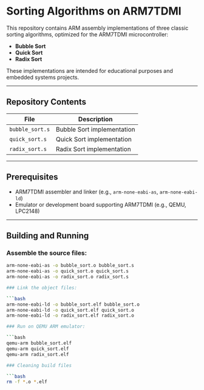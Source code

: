 # Sorting Algorithms on ARM7TDMI

This repository contains ARM assembly implementations of three classic sorting algorithms, optimized for the ARM7TDMI microcontroller:

- **Bubble Sort**  
- **Quick Sort**  
- **Radix Sort**  

These implementations are intended for educational purposes and embedded systems projects.

---

## Repository Contents

| File            | Description                      |
| --------------- | --------------------------------|
| `bubble_sort.s` | Bubble Sort implementation       |
| `quick_sort.s`  | Quick Sort implementation        |
| `radix_sort.s`  | Radix Sort implementation        |

---

## Prerequisites

- ARM7TDMI assembler and linker (e.g., `arm-none-eabi-as`, `arm-none-eabi-ld`)  
- Emulator or development board supporting ARM7TDMI (e.g., QEMU, LPC2148)

---

## Building and Running

### Assemble the source files:

```bash
arm-none-eabi-as -o bubble_sort.o bubble_sort.s
arm-none-eabi-as -o quick_sort.o quick_sort.s
arm-none-eabi-as -o radix_sort.o radix_sort.s

### Link the object files:

```bash
arm-none-eabi-ld -o bubble_sort.elf bubble_sort.o
arm-none-eabi-ld -o quick_sort.elf quick_sort.o
arm-none-eabi-ld -o radix_sort.elf radix_sort.o

### Run on QEMU ARM emulator:

```bash
qemu-arm bubble_sort.elf
qemu-arm quick_sort.elf
qemu-arm radix_sort.elf

### Cleaning build files

```bash
rm -f *.o *.elf

